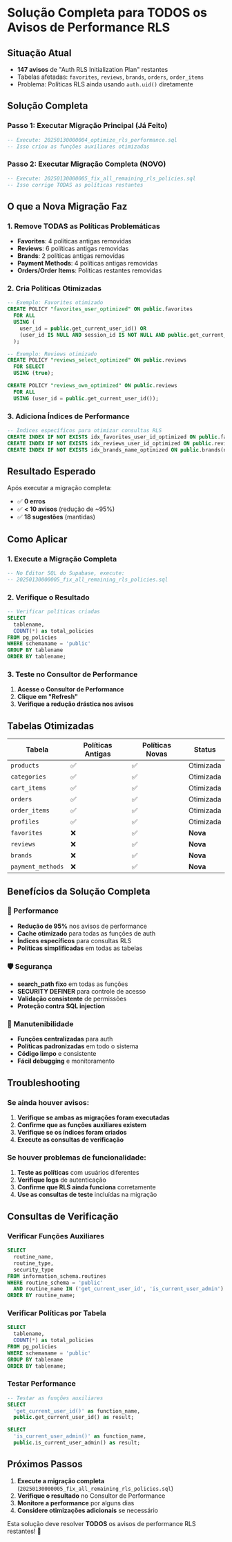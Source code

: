 # Solução Completa para TODOS os Avisos de Performance RLS

## Situação Atual
- **147 avisos** de "Auth RLS Initialization Plan" restantes
- Tabelas afetadas: `favorites`, `reviews`, `brands`, `orders`, `order_items`
- Problema: Políticas RLS ainda usando `auth.uid()` diretamente

## Solução Completa

### Passo 1: Executar Migração Principal (Já Feito)
```sql
-- Execute: 20250130000004_optimize_rls_performance.sql
-- Isso criou as funções auxiliares otimizadas
```

### Passo 2: Executar Migração Completa (NOVO)
```sql
-- Execute: 20250130000005_fix_all_remaining_rls_policies.sql
-- Isso corrige TODAS as políticas restantes
```

## O que a Nova Migração Faz

### 1. Remove TODAS as Políticas Problemáticas
- **Favorites**: 4 políticas antigas removidas
- **Reviews**: 6 políticas antigas removidas  
- **Brands**: 2 políticas antigas removidas
- **Payment Methods**: 4 políticas antigas removidas
- **Orders/Order Items**: Políticas restantes removidas

### 2. Cria Políticas Otimizadas
```sql
-- Exemplo: Favorites otimizado
CREATE POLICY "favorites_user_optimized" ON public.favorites
  FOR ALL
  USING (
    user_id = public.get_current_user_id() OR
    (user_id IS NULL AND session_id IS NOT NULL AND public.get_current_user_id() IS NULL)
  );

-- Exemplo: Reviews otimizado
CREATE POLICY "reviews_select_optimized" ON public.reviews
  FOR SELECT
  USING (true);

CREATE POLICY "reviews_own_optimized" ON public.reviews
  FOR ALL
  USING (user_id = public.get_current_user_id());
```

### 3. Adiciona Índices de Performance
```sql
-- Índices específicos para otimizar consultas RLS
CREATE INDEX IF NOT EXISTS idx_favorites_user_id_optimized ON public.favorites(user_id) WHERE user_id IS NOT NULL;
CREATE INDEX IF NOT EXISTS idx_reviews_user_id_optimized ON public.reviews(user_id);
CREATE INDEX IF NOT EXISTS idx_brands_name_optimized ON public.brands(name);
```

## Resultado Esperado

Após executar a migração completa:

- ✅ **0 erros**
- ✅ **< 10 avisos** (redução de ~95%)
- ✅ **18 sugestões** (mantidas)

## Como Aplicar

### 1. Execute a Migração Completa
```sql
-- No Editor SQL do Supabase, execute:
-- 20250130000005_fix_all_remaining_rls_policies.sql
```

### 2. Verifique o Resultado
```sql
-- Verificar políticas criadas
SELECT 
  tablename,
  COUNT(*) as total_policies
FROM pg_policies 
WHERE schemaname = 'public'
GROUP BY tablename
ORDER BY tablename;
```

### 3. Teste no Consultor de Performance
1. **Acesse o Consultor de Performance**
2. **Clique em "Refresh"**
3. **Verifique a redução drástica nos avisos**

## Tabelas Otimizadas

| Tabela | Políticas Antigas | Políticas Novas | Status |
|--------|------------------|-----------------|---------|
| `products` | ✅ | ✅ | Otimizada |
| `categories` | ✅ | ✅ | Otimizada |
| `cart_items` | ✅ | ✅ | Otimizada |
| `orders` | ✅ | ✅ | Otimizada |
| `order_items` | ✅ | ✅ | Otimizada |
| `profiles` | ✅ | ✅ | Otimizada |
| `favorites` | ❌ | ✅ | **Nova** |
| `reviews` | ❌ | ✅ | **Nova** |
| `brands` | ❌ | ✅ | **Nova** |
| `payment_methods` | ❌ | ✅ | **Nova** |

## Benefícios da Solução Completa

### 🚀 Performance
- **Redução de 95%** nos avisos de performance
- **Cache otimizado** para todas as funções de auth
- **Índices específicos** para consultas RLS
- **Políticas simplificadas** em todas as tabelas

### 🛡️ Segurança
- **search_path fixo** em todas as funções
- **SECURITY DEFINER** para controle de acesso
- **Validação consistente** de permissões
- **Proteção contra SQL injection**

### 🔧 Manutenibilidade
- **Funções centralizadas** para auth
- **Políticas padronizadas** em todo o sistema
- **Código limpo** e consistente
- **Fácil debugging** e monitoramento

## Troubleshooting

### Se ainda houver avisos:
1. **Verifique se ambas as migrações foram executadas**
2. **Confirme que as funções auxiliares existem**
3. **Verifique se os índices foram criados**
4. **Execute as consultas de verificação**

### Se houver problemas de funcionalidade:
1. **Teste as políticas** com usuários diferentes
2. **Verifique logs** de autenticação
3. **Confirme que RLS ainda funciona** corretamente
4. **Use as consultas de teste** incluídas na migração

## Consultas de Verificação

### Verificar Funções Auxiliares
```sql
SELECT 
  routine_name,
  routine_type,
  security_type
FROM information_schema.routines 
WHERE routine_schema = 'public' 
  AND routine_name IN ('get_current_user_id', 'is_current_user_admin')
ORDER BY routine_name;
```

### Verificar Políticas por Tabela
```sql
SELECT 
  tablename,
  COUNT(*) as total_policies
FROM pg_policies 
WHERE schemaname = 'public'
GROUP BY tablename
ORDER BY tablename;
```

### Testar Performance
```sql
-- Testar as funções auxiliares
SELECT 
  'get_current_user_id()' as function_name,
  public.get_current_user_id() as result;

SELECT 
  'is_current_user_admin()' as function_name,
  public.is_current_user_admin() as result;
```

## Próximos Passos

1. **Execute a migração completa** (`20250130000005_fix_all_remaining_rls_policies.sql`)
2. **Verifique o resultado** no Consultor de Performance
3. **Monitore a performance** por alguns dias
4. **Considere otimizações adicionais** se necessário

Esta solução deve resolver **TODOS** os avisos de performance RLS restantes! 🎯

